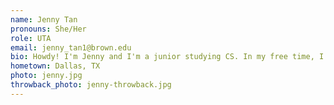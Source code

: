 ```yaml
---
name: Jenny Tan
pronouns: She/Her
role: UTA
email: jenny_tan1@brown.edu
bio: Howdy! I'm Jenny and I'm a junior studying CS. In my free time, I like cooking, drinking an unhealthy amount of boba, and playing drums with Gendo Taiko!
hometown: Dallas, TX
photo: jenny.jpg
throwback_photo: jenny-throwback.jpg
---
```

